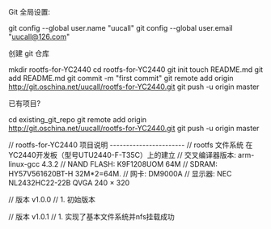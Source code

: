 Git 全局设置:

git config --global user.name "uucall"
git config --global user.email "uucall@126.com"

创建 git 仓库

mkdir rootfs-for-YC2440
cd rootfs-for-YC2440
git init
touch README.md
git add README.md
git commit -m "first commit"
git remote add origin http://git.oschina.net/uucall/rootfs-for-YC2440.git
git push -u origin master

已有项目?

cd existing_git_repo
git remote add origin http://git.oschina.net/uucall/rootfs-for-YC2440.git
git push -u origin master



// rootfs-for-YC2440 项目说明 -----------------------
// rootfs 文件系统 在YC2440开发板（型号UTU2440-F-T35C）上的建立
// 交叉编译器版本: arm-linux-gcc 4.3.2
// NAND FLASH: K9F1208UOM 64M 
// SDRAM: HY57V561620BT-H 32M*2=64M.
// 网卡: DM9000A
// 显示器: NEC NL2432HC22-22B QVGA 240 × 320

// 版本 v1.0.0
// 1. 初始版本

// 版本 v1.0.1
// 1. 实现了基本文件系统并nfs挂载成功
